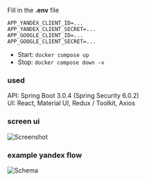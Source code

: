 Fill in the **.env** file
```
APP_YANDEX_CLIENT_ID=...
APP_YANDEX_CLIENT_SECRET=...
APP_GOOGLE_CLIENT_ID=...
APP_GOOGLE_CLIENT_SECRET=...
```
- Start: `docker compose up`
- Stop:  `docker compose down -v`
### used
API: Spring Boot 3.0.4 (Spring Security 6.0.2)  
UI: React, Material UI, Redux / Toolkit, Axios
### screen ui
![Screenshot](https://user-images.githubusercontent.com/82288235/233479951-382cd381-68fc-4639-bad1-7ba5ab46e7db.png)
### example yandex flow
![Schema](https://user-images.githubusercontent.com/82288235/233483718-11e96536-1b7d-422c-88ef-aa069e16aa48.png)
